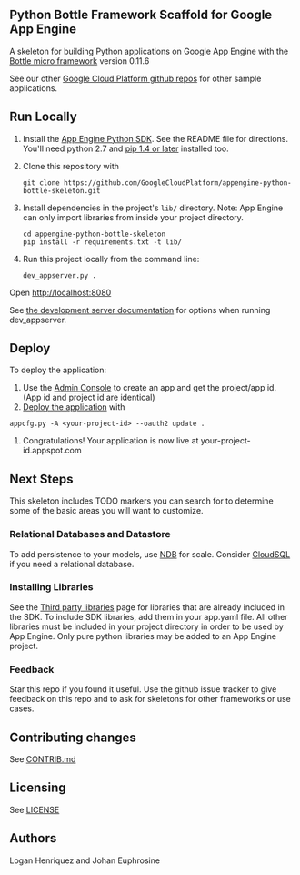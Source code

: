 ## Python Bottle Framework Scaffold for Google App Engine

A skeleton for building Python applications on Google App Engine with the
[Bottle micro framework](http://bottlepy.org) version 0.11.6

See our other [Google Cloud Platform github
repos](https://github.com/GoogleCloudPlatform) for other sample applications.

## Run Locally
1. Install the [App Engine Python SDK](https://developers.google.com/appengine/downloads).
See the README file for directions. You'll need python 2.7 and [pip 1.4 or later](http://www.pip-installer.org/en/latest/installing.html) installed too.

2. Clone this repository with

   ```
   git clone https://github.com/GoogleCloudPlatform/appengine-python-bottle-skeleton.git
   ```
3. Install dependencies in the project's `lib/` directory.
   Note: App Engine can only import libraries from inside your project directory.

   ```
   cd appengine-python-bottle-skeleton
   pip install -r requirements.txt -t lib/
   ```
4. Run this project locally from the command line:

   ```
   dev_appserver.py .
   ```

Open [http://localhost:8080](http://localhost:8080)

See [the development server documentation](https://developers.google.com/appengine/docs/python/tools/devserver)
for options when running dev_appserver.

## Deploy
To deploy the application:

1. Use the [Admin Console](https://appengine.google.com) to create an app and
   get the project/app id. (App id and project id are identical)
1. [Deploy the
   application](https://developers.google.com/appengine/docs/python/tools/uploadinganapp) with

```
appcfg.py -A <your-project-id> --oauth2 update .
```
1. Congratulations! Your application is now live at your-project-id.appspot.com

## Next Steps
This skeleton includes TODO markers you can search for to determine some of the
basic areas you will want to customize.

### Relational Databases and Datastore
To add persistence to your models, use
[NDB](https://developers.google.com/appengine/docs/python/ndb/) for
scale.  Consider
[CloudSQL](https://developers.google.com/appengine/docs/python/cloud-sql) if you need a
relational database.

### Installing Libraries
See the [Third party
libraries](https://developers.google.com/appengine/docs/python/tools/libraries27)
page for libraries that are already included in the SDK.  To include SDK
libraries, add them in your app.yaml file. All other libraries must be included
in your project directory in order to be used by App Engine.  Only pure python
libraries may be added to an App Engine project.


### Feedback
Star this repo if you found it useful. Use the github issue tracker to give
feedback on this repo and to ask for skeletons for other frameworks or use cases.

## Contributing changes
See [CONTRIB.md](CONTRIB.md)

## Licensing
See [LICENSE](LICENSE)

## Authors
Logan Henriquez and Johan Euphrosine
